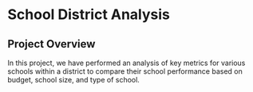 # School District Analysis

## Project Overview
In this project, we have performed an analysis of key metrics for various schools within a district to compare their school performance based on budget, school size, and type of school. 


